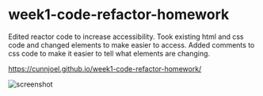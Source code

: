 # week1-code-refactor-homework

Edited reactor code to increase accessibility. Took existing html and css code and changed elements to make easier to access. Added comments to css code to make it easier to tell what elements are changing.

https://cunnjoel.github.io/week1-code-refactor-homework/

<img scr="./assets/images/screenshot.doc" alt="screenshot">